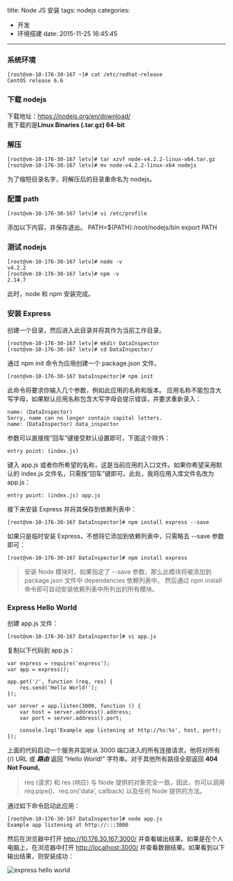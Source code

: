 title: Node JS 安装
tags: nodejs
categories:
  - 开发
  - 环境搭建
date: 2015-11-25 16:45:45
---

### 系统环境
	[root@vm-10-176-30-167 ~]# cat /etc/redhat-release
	CentOS release 6.6
### 下载 nodejs
下载地址：<https://nodejs.org/en/download/>  
我下载的是**Linux Binaries (.tar.gz) 64-bit**
### 解压
	[root@vm-10-176-30-167 letv]# tar xzvf node-v4.2.2-linux-x64.tar.gz
	[root@vm-10-176-30-167 letv]# mv node-v4.2.2-linux-x64 nodejs
为了缩短目录名字，将解压后的目录重命名为 nodejs。
### 配置 path
	[root@vm-10-176-30-167 letv]# vi /etc/profile
添加以下内容，并保存退出。
	PATH=${PATH}:/root/nodejs/bin
	export PATH
### 测试 nodejs
	[root@vm-10-176-30-167 letv]# node -v
	v4.2.2
	[root@vm-10-176-30-167 letv]# npm -v
	2.14.7
此时，node 和 npm 安装完成。
### 安装 Express
创建一个目录，然后进入此目录并将其作为当前工作目录。

	[root@vm-10-176-30-167 letv]# mkdir DataInspector
	[root@vm-10-176-30-167 letv]# cd DataInspector/
通过 npm init 命令为应用创建一个 package.json 文件。

	[root@vm-10-176-30-167 DataInspector]# npm init
此命令将要求你输入几个参数，例如此应用的名称和版本。 应用名称不能包含大写字母，如果默认应用名称包含大写字母会提示错误，并要求重新录入：

	name: (DataInspector) 
	Sorry, name can no longer contain capital letters.
	name: (DataInspector) data_inspector

参数可以直接按“回车”键接受默认设置即可，下面这个除外：

	entry point: (index.js)
键入 app.js 或者你所希望的名称，这是当前应用的入口文件。如果你希望采用默认的 index.js 文件名，只需按“回车”键即可。此处，我将应用入库文件名改为 app.js：

	entry point: (index.js) app.js

接下来安装 Express 并将其保存到依赖列表中：

	[root@vm-10-176-30-167 DataInspector]# npm install express --save
如果只是临时安装 Express，不想将它添加到依赖列表中，只需略去 --save 参数即可：

	[root@vm-10-176-30-167 DataInspector]# npm install express

>安装 Node 模块时，如果指定了 --save 参数，那么此模块将被添加到 package.json 文件中 dependencies 依赖列表中。 然后通过 npm install 命令即可自动安装依赖列表中所列出的所有模块。

### Express Hello World
创建 app.js 文件：

	[root@vm-10-176-30-167 DataInspector]# vi app.js
复制以下代码到 app.js：

	var express = require('express');
	var app = express();

	app.get('/', function (req, res) {
		res.send('Hello World!');
	});

	var server = app.listen(3000, function () {
	  	var host = server.address().address;
	  	var port = server.address().port;
	
	  	console.log('Example app listening at http://%s:%s', host, port);
	});
上面的代码启动一个服务并监听从 3000 端口进入的所有连接请求。他将对所有 (/) URL 或 ***路由*** 返回 “Hello World!” 字符串。对于其他所有路径全部返回 **404 Not Found**。
>req (请求) 和 res (响应) 与 Node 提供的对象完全一致，因此，你可以调用 req.pipe()、req.on('data', callback) 以及任何 Node 提供的方法。

通过如下命令启动此应用：

	[root@vm-10-176-30-167 DataInspector]# node app.js
	Example app listening at http://:::3000
然后在浏览器中打开 <http://10.176.30.167:3000/> 并查看输出结果。如果是在个人电脑上，在浏览器中打开 <http://localhost:3000/> 并查看数据结果。如果看到以下输出结果，则安装成功：

![express hello world](http://www.zhangjc.com/uploads/20151125/nodejs1.png)